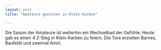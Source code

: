 ```yaml
---
layout: post
title: "Amateure gewinnen in Klein-Karben"

---
```


Die Saison der Amateure ist weiterhin ein Wechselbad der Gefühle: Heute gab es einen 4:2-Sieg in Klein-Karben zu feiern. Die Tore erzielten Barnes, Baufeldt und zweimal Amiri.


